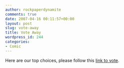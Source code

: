 ```yaml
---
author: rockpaperdynamite
comments: true
date: 2007-04-16 00:11:57+00:00
layout: post
slug: vote-away
title: Vote Away
wordpress_id: 244
categories:
- Comic
---
```


Here are our top choices, please follow this [link to vote](http://www.polldaddy.com/p.asp?p=29746).
